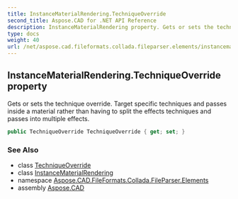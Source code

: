```yaml
---
title: InstanceMaterialRendering.TechniqueOverride
second_title: Aspose.CAD for .NET API Reference
description: InstanceMaterialRendering property. Gets or sets the technique override. Target specific techniques and passes inside a material rather than having to split the effects techniques and passes into multiple effects
type: docs
weight: 40
url: /net/aspose.cad.fileformats.collada.fileparser.elements/instancematerialrendering/techniqueoverride/
---
```

## InstanceMaterialRendering.TechniqueOverride property

Gets or sets the technique override. Target specific techniques and passes inside a material rather than having to split the effects techniques and passes into multiple effects.

```csharp
public TechniqueOverride TechniqueOverride { get; set; }
```

### See Also

* class [TechniqueOverride](../../techniqueoverride/)
* class [InstanceMaterialRendering](../)
* namespace [Aspose.CAD.FileFormats.Collada.FileParser.Elements](../../../aspose.cad.fileformats.collada.fileparser.elements/)
* assembly [Aspose.CAD](../../../)


